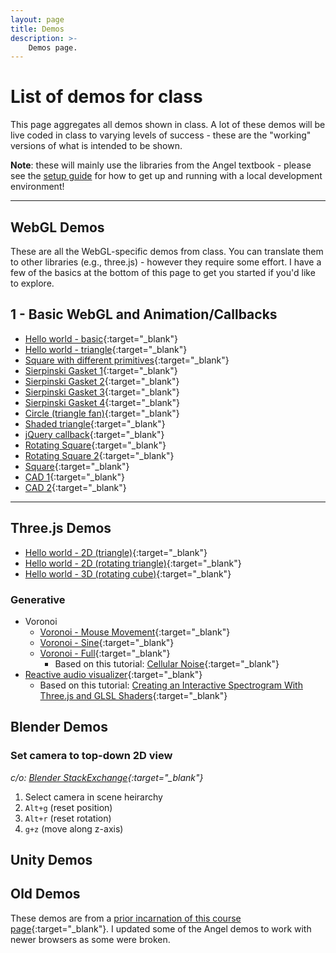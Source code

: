```yaml
---
layout: page
title: Demos
description: >-
    Demos page.
---
```


# List of demos for class

This page aggregates all demos shown in class.  A lot of these demos will be live coded in class to varying levels of success - these are the "working" versions of what is intended to be shown.

**Note**: these will mainly use the libraries from the Angel textbook - please see the [setup guide](setup.md) for how to get up and running with a local development environment!  

---

## WebGL Demos

These are all the WebGL-specific demos from class.  You can translate them to other libraries (e.g., three.js) - however they require some effort.  I have a few of the basics at the bottom of this page to get you started if you'd like to explore.

## 1 - Basic WebGL and Animation/Callbacks

* [Hello world - basic](hello-world-basic.html){:target="\_blank"}
* [Hello world - triangle](triangle.html){:target="\_blank"}
* [Square with different primitives](square.html){:target="\_blank"}
* [Sierpinski Gasket 1](gasket1.html){:target="\_blank"}
* [Sierpinski Gasket 2](gasket2.html){:target="\_blank"}
* [Sierpinski Gasket 3](gasket3.html){:target="\_blank"}
* [Sierpinski Gasket 4](gasket4.html){:target="\_blank"}
* [Circle (triangle fan)](triangle_circle.html){:target="\_blank"}
* [Shaded triangle](https://efredericks.github.io/CIS367-ComputerGraphics/demos/triangle-shade.html){:target="\_blank"}
* [jQuery callback](https://efredericks.github.io/CIS367-ComputerGraphics/demos/jqueryInput.html){:target="\_blank"}
* [Rotating Square](https://efredericks.github.io/CIS367-ComputerGraphics/Chap3/rotatingSquare1.html){:target="\_blank"}
* [Rotating Square 2](https://efredericks.github.io/CIS367-ComputerGraphics/Chap3/rotatingSquare2.html){:target="\_blank"}
* [Square](https://efredericks.github.io/CIS367-ComputerGraphics/Chap3/square.html){:target="\_blank"}
* [CAD 1](https://efredericks.github.io/CIS367-ComputerGraphics/Chap3/cad1.html){:target="\_blank"}
* [CAD 2](https://efredericks.github.io/CIS367-ComputerGraphics/Chap3/cad2.html){:target="\_blank"}

---

<!--
*in progress*

* [Metaballs](metaballs.html){:target="\_blank"}
  * Based on this tutorial: [Metaballs and WebGL](http://jamie-wong.com/2016/07/06/metaballs-and-webgl/){:target="\_blank"}

* Colors
* Cameras and lighting
* Primitives
  * Triangles
  * Squares
  * Polygons
* Sierpinski gasket 2D
* Sierpinski gasket 3D 
* Menger sponge
* Animation
* Picking
* User interfaces (via HTML)
* Images / Textures
* Model-View-Projection Examples (shear, etc.)
* Quaternions
* Meshes
* Perspectives
* Voronoi diagrams
* Ray tracing
* Slow particles
* Fast particles (or, let's GPU)
* three.js + Blender

--- 
-->

## Three.js Demos

* [Hello world - 2D (triangle)](hello-world-triangle.html){:target="\_blank"}
* [Hello world - 2D (rotating triangle)](hello-world-triangle-rotate.html){:target="\_blank"}
* [Hello world - 3D (rotating cube)](hello-world-cube.html){:target="\_blank"}

### Generative

* Voronoi
  * [Voronoi - Mouse Movement](voronoi-mouse.html){:target="\_blank"}
  * [Voronoi - Sine](voronoi-sin.html){:target="\_blank"}
  * [Voronoi - Full](voronoi-full.html){:target="\_blank"}
    * Based on this tutorial: [Cellular Noise](https://thebookofshaders.com/12/){:target="\_blank"}
* [Reactive audio visualizer](reactive-viz.html){:target="\_blank"} 
    * Based on this tutorial: [Creating an Interactive Spectrogram With Three.js and GLSL Shaders](https://calebgannon.com/2021/01/09/spectrogram-with-three-js-and-glsl-shaders/){:target="\_blank"}

## Blender Demos

### Set camera to top-down 2D view

*c/o: [Blender StackExchange](https://blender.stackexchange.com/questions/49197/how-to-get-camera-view-like-top-view){:target="\_blank"}*

1. Select camera in scene heirarchy
2. `Alt+g` (reset position)
3. `Alt+r` (reset rotation)
4. `g+z` (move along z-axis)

## Unity Demos

## Old Demos

These demos are from a [prior incarnation of this course page](https://efredericks.github.io/CIS367-ComputerGraphics/){:target="\_blank"}.  I updated some of the Angel demos to work with newer browsers as some were broken. 
